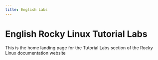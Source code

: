```yaml
---
title: English Labs
---
```


# English Rocky Linux Tutorial Labs

This is the home landing page for the Tutorial Labs section of the Rocky Linux documentation website
